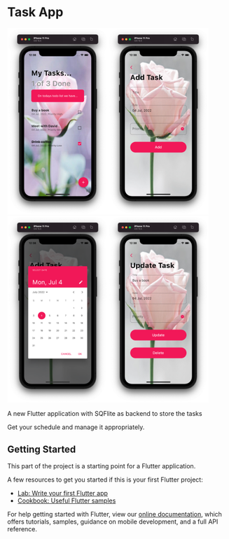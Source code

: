 # Task App

<img src="./homep.png" width="230"><img src="./addT.png" width="230"><img src="./date1.png" width="230"><img src="./update1.png" width="230">



A new Flutter application with SQFlite as backend to store the tasks

Get your schedule and manage it appropriately.

## Getting Started

This part of the project is a starting point for a Flutter application.

A few resources to get you started if this is your first Flutter project:

- [Lab: Write your first Flutter app](https://flutter.dev/docs/get-started/codelab)
- [Cookbook: Useful Flutter samples](https://flutter.dev/docs/cookbook)

For help getting started with Flutter, view our
[online documentation](https://flutter.dev/docs), which offers tutorials,
samples, guidance on mobile development, and a full API reference.
